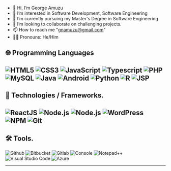 - 👋 Hi, I’m George Amuzu
- 👀 I’m interested in Software Development, Software Engineering
- 🌱 I’m currently pursuing my Master's Degree in Software Engineering
- 💞️ I’m looking to collaborate on challenging projects.
- 📫 How to reach me "gnamuzu@gmail.com"
- 🧔‍♂️ Pronouns: He/Him

##

## 🌐 Programming Languages

![HTML5](https://img.icons8.com/color/30/html-5.png)
![CSS3](https://img.icons8.com/color/30/css3.png)
![JavaScript](https://img.icons8.com/color/30/javascript.png)
![Typescript](https://img.icons8.com/color/30/typescript.png)
![PHP](https://img.icons8.com/color/30/php.png)
![MySQL](https://img.icons8.com/color/30/mysql.png)
![Java](https://img.icons8.com/color/30/java-coffee-cup-logo.png)
![Android](https://img.icons8.com/color/30/android-os.png)
![Python](https://img.icons8.com/color/30/python.png)
![R](https://img.icons8.com/fluency/30/null/r-project.png)
![JSP](https://icons8.com/icon/S6pZTTQeE32p/jsp)
---


## :wrench: Technologies / Frameworks.

![ReactJS](https://img.icons8.com/color/30/react-native.png)
![Node.js](https://img.icons8.com/color/30/nodejs.png)
![Node.js](https://img.icons8.com/color/30/angularjs.png)
![WordPress](https://img.icons8.com/color/30/wordpress.png)
![NPM](https://img.icons8.com/color/30/npm.png)
![Git](https://img.icons8.com/color/30/git.png)
---

## 🛠️ Tools.

![Github](https://img.icons8.com/material-outlined/30/github.png)
![Bitbucket](https://img.icons8.com/color/30/bitbucket.png)
![Gitlab](https://img.icons8.com/color/30/gitlab.png)
![Console](https://img.icons8.com/color/30/console.png)
![Notepad++](https://img.icons8.com/color/30/notepad-plus-plus.png)
![Visual Studio Code](https://img.icons8.com/color/30/visual-studio-code-2019.png)
![Azure](https://img.icons8.com/color/30/azure-1.png)

---


<!---
Nerony-Git/Nerony-Git is a ✨ special ✨ repository because its `README.md` (this file) appears on your GitHub profile.
You can click the Preview link to take a look at your changes.
--->
